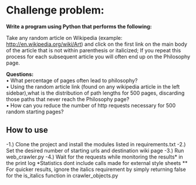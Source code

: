 <b><h1>Challenge problem:</h1></b>

<b>Write a program using Python that performs the following:</b>    
  
Take any random article on Wikipedia (example: http://en.wikipedia.org/wiki/Art) and click on the first link
on the main body of the article that is not within parenthesis or italicized; If you repeat this process for each
subsequent article you will often end up on the Philosophy page.  
  
<b>Questions:</b>   
• What percentage of pages often lead to philosophy?  
• Using the random article link (found on any wikipedia article in the left sidebar),what is the distribution of
path lengths for 500 pages, discarding those paths that never reach the Philosophy page?  
• How can you reduce the number of http requests necessary for 500 random starting pages? 

<h2> How to use </h2>
-1.) Clone the project and install the modules listed in requirements.txt  
-2.) Set the desired number of starting urls and destination wiki page  
-3.) Run web_crawler.py  
-4.) Wait for the requests while monitoring the results* in the print log  
 *Statistics dont include calls made for external style sheets  
 ** For quicker results, ignore the italics requirement by simply returning false 
 for the is_italics function in crawler_objects.py
